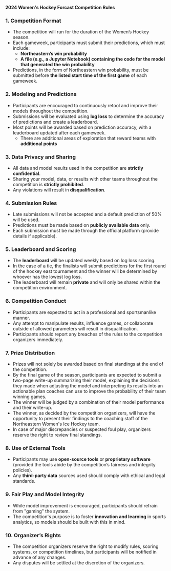 **2024 Women's Hockey Forcast Competition Rules**

### **1\. Competition Format**

* The competition will run for the duration of the Women’s Hockey season.  
* Each gameweek, participants must submit their predictions, which must include:  
  * **Northeastern’s win probability**  
  * **A file (e.g., a Jupyter Notebook) containing the code for the model that generated the win probability**  
* Predictions, in the form of Northeastern win probability, must be submitted before **the listed start time of the first game** of each gameweek.

### **2\. Modeling and Predictions**

* Participants are encouraged to continuously retool and improve their models throughout the competition.  
* Submissions will be evaluated using **log loss** to determine the accuracy of predictions and create a leaderboard.  
* Most points will be awarded based on prediction accuracy, with a leaderboard updated after each gameweek.  
  * There are additional areas of exploration that reward teams with **additional points**

### **3\. Data Privacy and Sharing**

* All data and model results used in the competition are **strictly confidential**.  
* Sharing your model, data, or results with other teams throughout the competition is **strictly prohibited**.  
* Any violations will result in **disqualification**.

### **4\. Submission Rules**

* Late submissions will not be accepted and a default prediction of 50% will be used.  
* Predictions must be made based on **publicly available data** only.  
* Each submission must be made through the official platform (provide details if applicable).

### **5\. Leaderboard and Scoring**

* The **leaderboard** will be updated weekly based on log loss scoring.  
* In the case of a tie, **t**he finalists will submit predictions for the first round of the hockey east tournament and the winner will be determined by whoever has the lowest log loss.   
* The leaderboard will remain **private** and will only be shared within the competition environment.

### **6\. Competition Conduct**

* Participants are expected to act in a professional and sportsmanlike manner.  
* Any attempt to manipulate results, influence games, or collaborate outside of allowed parameters will result in disqualification.  
* Participants should report any breaches of the rules to the competition organizers immediately.

### **7\. Prize Distribution**

* Prizes will not solely be awarded based on final standings at the end of the competition.  
* By the final game of the season, participants are expected to submit a two-page write-up summarizing their model, explaining the decisions they made when adjusting the model and interpreting its results into an actionable plan coaches can use to improve the probability of their team winning games.  
* The winner will be judged by a combination of their model performance and their write-up.  
* The winner, as decided by the competition organizers, will have the opportunity to present their findings to the coaching staff of the Northeastern Women's Ice Hockey team.  
* In case of major discrepancies or suspected foul play, organizers reserve the right to review final standings.

### **8\. Use of External Tools**

* Participants may use **open-source tools** or **proprietary software** (provided the tools abide by the competition’s fairness and integrity policies).  
* Any **third-party data** sources used should comply with ethical and legal standards.

### **9\. Fair Play and Model Integrity**

* While model improvement is encouraged, participants should refrain from "gaming" the system.  
* The competition's purpose is to foster **innovation and learning** in sports analytics, so models should be built with this in mind.

### **10\. Organizer’s Rights**

* The competition organizers reserve the right to modify rules, scoring systems, or competition timelines, but participants will be notified in advance of any changes.  
* Any disputes will be settled at the discretion of the organizers.

